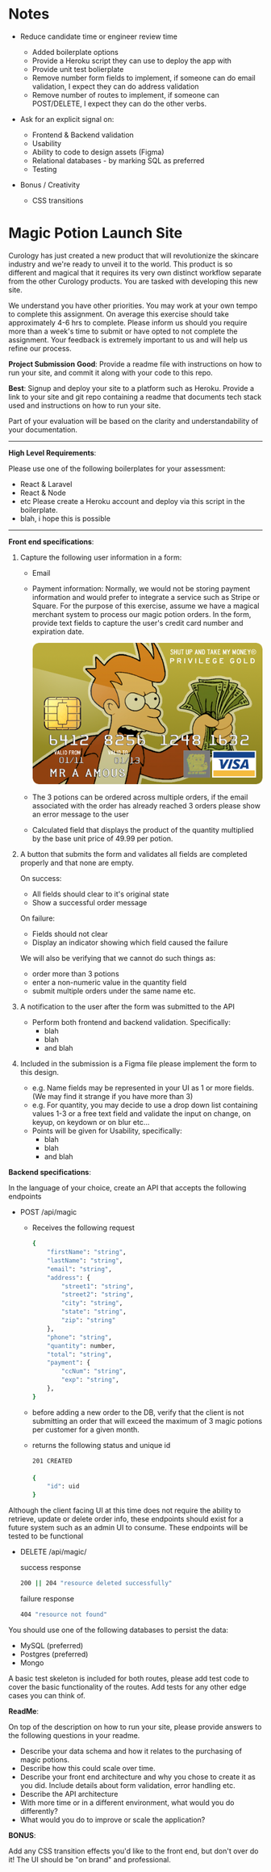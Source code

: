 # Notes
- Reduce candidate time or engineer review time
    - Added boilerplate options
    - Provide a Heroku script they can use to deploy the app with
    - Provide unit test bolierplate
    - Remove number form fields to implement, if someone can do email validation, I expect they can do address validation
    - Remove number of routes to implement, if someone can POST/DELETE, I expect they can do the other verbs.

- Ask for an explicit signal on:
    - Frontend & Backend validation
    - Usability
    - Ability to code to design assets (Figma)
    - Relational databases - by marking SQL as preferred
    - Testing
- Bonus / Creativity
    - CSS transitions

# Magic Potion Launch Site

Curology has just created a new product that will revolutionize the skincare industry and we're ready to unveil it to the world. This product is so different and magical that it requires its very own distinct workflow separate from the other Curology products. You are tasked with developing this new site.

We understand you have other priorities. You may work at your own tempo to complete this assignment. On average this exercise should take approximately 4-6 hrs to complete. Please inform us should you require more than a week's time to submit or have opted to not complete the assignment. Your feedback is extremely important to us and will help us refine our process.

**Project Submission**
**Good**: Provide a readme file with instructions on how to run your site, and commit it along with your code to this repo.

**Best**: Signup and deploy your site to a platform such as Heroku. Provide a link to your  site and git repo containing a readme that documents tech stack used and instructions on how to run your site.

Part of your evaluation will be based on the clarity and understandability of your documentation.

---

**High Level Requirements**:

Please use one of the following boilerplates for your assessment:
- React & Laravel
- React & Node
- etc
Please create a Heroku account and deploy via this script in the boilerplate.
- blah, i hope this is possible
---

**Front end specifications**:

1. Capture the following user information in a form:
    - Email
    - Payment information: Normally, we would not be storing payment information and would prefer to integrate a service such as Stripe or Square. For the purpose of this exercise, assume we have a magical merchant system to process our magic potion orders. In the form, provide text fields to capture the user's credit card number and expiration date.
    
      ![Privilege Gold Card](docs/privilege-gold-card.png?raw=true "Privilige Gold Card")

    - The 3 potions can be ordered across multiple orders, if the email associated with the order has already reached 3 orders please show an error message to the user
    - Calculated field that displays the product of the quantity multiplied by the base unit price of 49.99 per potion.

2. A button that submits the form and validates all fields are completed properly and that none are empty.

    On success:

    - All fields should clear to it's original state
    - Show a successful order message

    On failure:

    - Fields should not clear
    - Display an indicator showing which field caused the failure

    We will also be verifying that we cannot do such things as:

    - order more than 3 potions
    - enter a non-numeric value in the quantity field
    - submit multiple orders under the same name etc.
3. A notification to the user after the form was submitted to the API
    - Perform both frontend and backend validation. Specifically:
        - blah
        - blah
        - and blah
4. Included in the submission is a Figma file please implement the form to this design.
    - e.g. Name fields may be represented in your UI as 1 or more fields. (We may find it strange if you have more than 3)
    - e.g. For quantity, you may decide to use a drop down list containing values 1-3 or a free text field and validate the input on change, on keyup, on keydown or on blur etc...
    - Points will be given for Usability, specifically:
        - blah
        - blah 
        - and blah

**Backend specifications**:

In the language of your choice, create an API that accepts the following endpoints

- POST /api/magic
    - Receives the following request

        ```bash
        {
        	"firstName": "string",
        	"lastName": "string",
        	"email": "string",
        	"address": {
        		"street1": "string",
        		"street2": "string",
        		"city": "string",
        		"state": "string",
        		"zip": "string"
        	},
        	"phone": "string",
        	"quantity": number,
        	"total": "string",
        	"payment": {
        		"ccNum": "string",
        		"exp": "string",
        	},
        }
        ```

    - before adding a new order to the DB, verify that the client is not submitting an order that will exceed the maximum of 3 magic potions per customer for a given month.
    - returns the following status and unique id

        ```bash
        201 CREATED

        {
        	"id": uid
        }
        ```

Although the client facing UI at this time does not require the ability to retrieve, update or delete order info, these endpoints should exist for a future system such as an admin UI to consume. These endpoints will be tested to be functional

- DELETE /api/magic/<uid>

    success response

    ```bash
    200 || 204 "resource deleted successfully"
    ```

    failure response

    ```bash
    404 "resource not found"
    ```

You should use one of the following databases to persist the data:
- MySQL (preferred)
- Postgres (preferred)
- Mongo

A basic test skeleton is included for both routes, please add test code to cover the basic functionality of the routes. Add tests for any other edge cases you can think of. 

**ReadMe**:

On top of the description on how to run your site, please provide answers to the following questions in your readme.

- Describe your data schema and how it relates to the purchasing of magic potions.
- Describe how this could scale over time.
- Describe your front end architecture and why you chose to create it as you did. Include details about form validation, error handling etc.
- Describe the API architecture
- With more time or in a different environment, what would you do differently?
- What would you do to improve or scale the application?

**BONUS**:

Add any CSS transition effects you'd like to the front end, but don't over do it! The UI should be "on brand" and professional.
